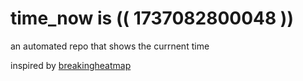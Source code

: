 # time_now is (( 1737082800048 ))

an automated repo that shows the currnent time

inspired by [breakingheatmap](https://github.com/breakingheatmap/breakingheatmap)